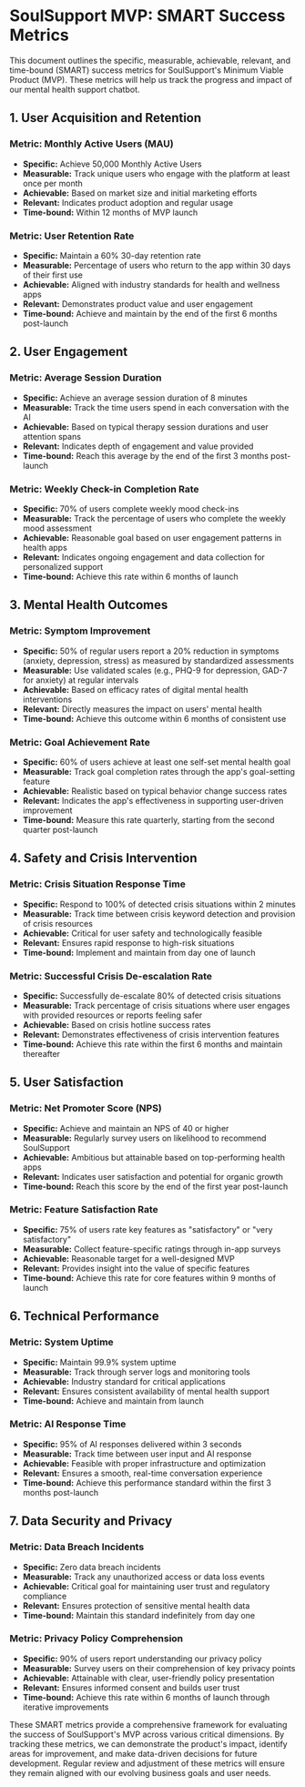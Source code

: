 # SoulSupport MVP: SMART Success Metrics

This document outlines the specific, measurable, achievable, relevant, and time-bound (SMART) success metrics for SoulSupport's Minimum Viable Product (MVP). These metrics will help us track the progress and impact of our mental health support chatbot.

## 1. User Acquisition and Retention

### Metric: Monthly Active Users (MAU)
- **Specific:** Achieve 50,000 Monthly Active Users
- **Measurable:** Track unique users who engage with the platform at least once per month
- **Achievable:** Based on market size and initial marketing efforts
- **Relevant:** Indicates product adoption and regular usage
- **Time-bound:** Within 12 months of MVP launch

### Metric: User Retention Rate
- **Specific:** Maintain a 60% 30-day retention rate
- **Measurable:** Percentage of users who return to the app within 30 days of their first use
- **Achievable:** Aligned with industry standards for health and wellness apps
- **Relevant:** Demonstrates product value and user engagement
- **Time-bound:** Achieve and maintain by the end of the first 6 months post-launch

## 2. User Engagement

### Metric: Average Session Duration
- **Specific:** Achieve an average session duration of 8 minutes
- **Measurable:** Track the time users spend in each conversation with the AI
- **Achievable:** Based on typical therapy session durations and user attention spans
- **Relevant:** Indicates depth of engagement and value provided
- **Time-bound:** Reach this average by the end of the first 3 months post-launch

### Metric: Weekly Check-in Completion Rate
- **Specific:** 70% of users complete weekly mood check-ins
- **Measurable:** Track the percentage of users who complete the weekly mood assessment
- **Achievable:** Reasonable goal based on user engagement patterns in health apps
- **Relevant:** Indicates ongoing engagement and data collection for personalized support
- **Time-bound:** Achieve this rate within 6 months of launch

## 3. Mental Health Outcomes

### Metric: Symptom Improvement
- **Specific:** 50% of regular users report a 20% reduction in symptoms (anxiety, depression, stress) as measured by standardized assessments
- **Measurable:** Use validated scales (e.g., PHQ-9 for depression, GAD-7 for anxiety) at regular intervals
- **Achievable:** Based on efficacy rates of digital mental health interventions
- **Relevant:** Directly measures the impact on users' mental health
- **Time-bound:** Achieve this outcome within 6 months of consistent use

### Metric: Goal Achievement Rate
- **Specific:** 60% of users achieve at least one self-set mental health goal
- **Measurable:** Track goal completion rates through the app's goal-setting feature
- **Achievable:** Realistic based on typical behavior change success rates
- **Relevant:** Indicates the app's effectiveness in supporting user-driven improvement
- **Time-bound:** Measure this rate quarterly, starting from the second quarter post-launch

## 4. Safety and Crisis Intervention

### Metric: Crisis Situation Response Time
- **Specific:** Respond to 100% of detected crisis situations within 2 minutes
- **Measurable:** Track time between crisis keyword detection and provision of crisis resources
- **Achievable:** Critical for user safety and technologically feasible
- **Relevant:** Ensures rapid response to high-risk situations
- **Time-bound:** Implement and maintain from day one of launch

### Metric: Successful Crisis De-escalation Rate
- **Specific:** Successfully de-escalate 80% of detected crisis situations
- **Measurable:** Track percentage of crisis situations where user engages with provided resources or reports feeling safer
- **Achievable:** Based on crisis hotline success rates
- **Relevant:** Demonstrates effectiveness of crisis intervention features
- **Time-bound:** Achieve this rate within the first 6 months and maintain thereafter

## 5. User Satisfaction

### Metric: Net Promoter Score (NPS)
- **Specific:** Achieve and maintain an NPS of 40 or higher
- **Measurable:** Regularly survey users on likelihood to recommend SoulSupport
- **Achievable:** Ambitious but attainable based on top-performing health apps
- **Relevant:** Indicates user satisfaction and potential for organic growth
- **Time-bound:** Reach this score by the end of the first year post-launch

### Metric: Feature Satisfaction Rate
- **Specific:** 75% of users rate key features as "satisfactory" or "very satisfactory"
- **Measurable:** Collect feature-specific ratings through in-app surveys
- **Achievable:** Reasonable target for a well-designed MVP
- **Relevant:** Provides insight into the value of specific features
- **Time-bound:** Achieve this rate for core features within 9 months of launch

## 6. Technical Performance

### Metric: System Uptime
- **Specific:** Maintain 99.9% system uptime
- **Measurable:** Track through server logs and monitoring tools
- **Achievable:** Industry standard for critical applications
- **Relevant:** Ensures consistent availability of mental health support
- **Time-bound:** Achieve and maintain from launch

### Metric: AI Response Time
- **Specific:** 95% of AI responses delivered within 3 seconds
- **Measurable:** Track time between user input and AI response
- **Achievable:** Feasible with proper infrastructure and optimization
- **Relevant:** Ensures a smooth, real-time conversation experience
- **Time-bound:** Achieve this performance standard within the first 3 months post-launch

## 7. Data Security and Privacy

### Metric: Data Breach Incidents
- **Specific:** Zero data breach incidents
- **Measurable:** Track any unauthorized access or data loss events
- **Achievable:** Critical goal for maintaining user trust and regulatory compliance
- **Relevant:** Ensures protection of sensitive mental health data
- **Time-bound:** Maintain this standard indefinitely from day one

### Metric: Privacy Policy Comprehension
- **Specific:** 90% of users report understanding our privacy policy
- **Measurable:** Survey users on their comprehension of key privacy points
- **Achievable:** Attainable with clear, user-friendly policy presentation
- **Relevant:** Ensures informed consent and builds user trust
- **Time-bound:** Achieve this rate within 6 months of launch through iterative improvements

These SMART metrics provide a comprehensive framework for evaluating the success of SoulSupport's MVP across various critical dimensions. By tracking these metrics, we can demonstrate the product's impact, identify areas for improvement, and make data-driven decisions for future development. Regular review and adjustment of these metrics will ensure they remain aligned with our evolving business goals and user needs.
